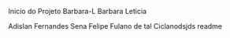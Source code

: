Inicio do Projeto 
Barbara-L
Barbara Leticia

Adislan Fernandes Sena
Felipe
Fulano de tal
Ciclanodsjds
readme
